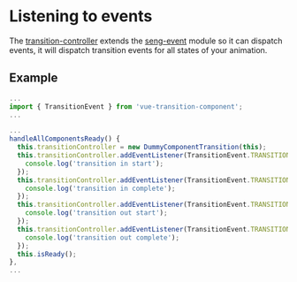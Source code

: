 # Listening to events
The [transition-controller](https://github.com/larsvanbraam/transition-controller) extends the [seng-event](https://github.com/mediamonks/seng-event) module so it can dispatch events, it will dispatch transition events for all states of your animation. 

## Example

```javascript
...
import { TransitionEvent } from 'vue-transition-component';
...

...
handleAllComponentsReady() {
  this.transitionController = new DummyComponentTransition(this);
  this.transitionController.addEventListener(TransitionEvent.TRANSITION_IN_START, () => {
    console.log('transition in start');
  });
  this.transitionController.addEventListener(TransitionEvent.TRANSITION_IN_COMPLETE, () => {
    console.log('transition in complete');
  });
  this.transitionController.addEventListener(TransitionEvent.TRANSITION_OUT_START, () => {
    console.log('transition out start');
  });
  this.transitionController.addEventListener(TransitionEvent.TRANSITION_OUT_COMPLETE, () => {
    console.log('transition out complete');
  });
  this.isReady();
},
...
```